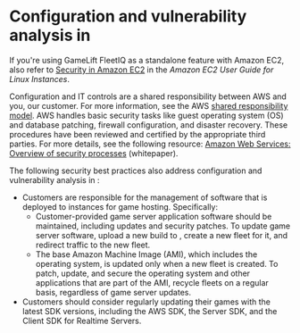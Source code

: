 # Configuration and vulnerability analysis in<a name="vulnerability-analysis-management"></a>

If you're using GameLift FleetIQ as a standalone feature with Amazon EC2, also refer to [Security in Amazon EC2](https://docs.aws.amazon.com/AWSEC2/latest/UserGuide/ec2-security.html) in the *Amazon EC2 User Guide for Linux Instances*\.

Configuration and IT controls are a shared responsibility between AWS and you, our customer\. For more information, see the AWS [shared responsibility model](http://aws.amazon.com/compliance/shared-responsibility-model/)\. AWS handles basic security tasks like guest operating system \(OS\) and database patching, firewall configuration, and disaster recovery\. These procedures have been reviewed and certified by the appropriate third parties\. For more details, see the following resource: [Amazon Web Services: Overview of security processes](https://d0.awsstatic.com/whitepapers/Security/AWS_Security_Whitepaper.pdf) \(whitepaper\)\.

The following security best practices also address configuration and vulnerability analysis in : 
+ Customers are responsible for the management of software that is deployed to instances for game hosting\. Specifically: 
  + Customer\-provided game server application software should be maintained, including updates and security patches\. To update game server software, upload a new build to , create a new fleet for it, and redirect traffic to the new fleet\.
  + The base Amazon Machine Image \(AMI\), which includes the operating system, is updated only when a new fleet is created\. To patch, update, and secure the operating system and other applications that are part of the AMI, recycle fleets on a regular basis, regardless of game server updates\.
+ Customers should consider regularly updating their games with the latest SDK versions, including the AWS SDK, the Server SDK, and the Client SDK for Realtime Servers\.